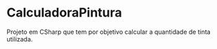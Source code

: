# CalculadoraPintura

Projeto em CSharp que tem por objetivo calcular a quantidade de tinta utilizada.
